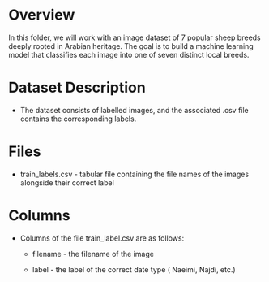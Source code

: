 # Overview
In this folder, we will work with an image dataset of 7 popular sheep breeds deeply rooted in Arabian heritage. The goal is to build a machine learning model that classifies each image into one of seven distinct local breeds.


# Dataset Description
- The dataset consists of labelled images, and the associated .csv file contains the corresponding labels.

# Files
- train_labels.csv - tabular file containing the file names of the images alongside their correct label

# Columns
- Columns of the file train_label.csv are as follows:

    - filename - the filename of the image

    - label - the label of the correct date type ( Naeimi, Najdi, etc.)